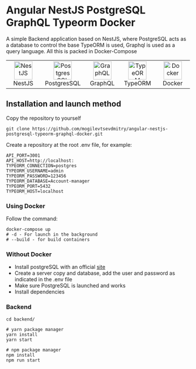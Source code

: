 # Angular NestJS PostgreSQL GraphQL Typeorm Docker

A simple Backend application based on NestJS, where PostgreSQL acts as a database to control the base
TypeORM is used, Graphql is used as a query language. All this is packed in Docker-Compose

<table width="100%">
  <tr>
    <td align="center" valign="middle" width="17%">
      <a href="https://nestjs.com/">
        <img height="50" alt="NestJS" src="https://hsto.org/getpro/habr/post_images/d11/98b/ac8/d1198bac8e4ced0d89d5e5983061f418.png"/>
      </a>
      <br />
      NestJS
    </td>
    <td align="center" valign="middle" width="17%">
      <a href="https://www.postgresql.org/">
      <img height="50" alt="PostgresSQL" src="https://upload.wikimedia.org/wikipedia/commons/thumb/2/29/Postgresql_elephant.svg/640px-Postgresql_elephant.svg.png"/>
      </a>
      <br />
      PostgresSQL
    </td>
    <td align="center" valign="middle" width="17%">
      <a href="https://graphql.org/">
      <img height="50" alt="GraphQL" src="https://upload.wikimedia.org/wikipedia/commons/thumb/1/17/GraphQL_Logo.svg/1200px-GraphQL_Logo.svg.png"/>
      </a>
      <br />
      GraphQL
    </td>
    <td align="center" valign="middle" width="17%">
      <a href="https://typeorm.io/">
      <img height="50" alt="TypeORM" src="https://www.zoneofit.com/wp-content/uploads/2021/06/type-orm.png"/>
      </a>
      <br />
      TypeORM
    </td>
    <td align="center" valign="middle" width="17%">
      <a href="https://www.docker.com/">
      <img height="50" alt="Docker" src="https://d1.awsstatic.com/acs/characters/Logos/Docker-Logo_Horizontel_279x131.b8a5c41e56b77706656d61080f6a0217a3ba356d.png"/>
      </a>
      <br />
      Docker
    </td>
  </tr>
</table>

## Installation and launch method

Copy the repository to yourself

```shell
git clone https://github.com/mogilevtsevdmitry/angular-nestjs-postgresql-typeorm-graphql-docker.git
```

Create a repository at the root .env file, for example:

```dotenv
API_PORT=3001
API_HOST=http://localhost:
TYPEORM_CONNECTION=postgres
TYPEORM_USERNAME=admin
TYPEORM_PASSWORD=123456
TYPEORM_DATABASE=Account-manager
TYPEORM_PORT=5432
TYPEORM_HOST=localhost
```

### Using Docker

Follow the command:

```shell
docker-compose up
# -d - For launch in the background
# --build - for build containers
```

### Without Docker

- Install postgreSQL with an official [site](https://www.postgresql.org/)
- Create a server copy and database, add the user and password as indicated in the .env file
- Make sure PostgreSQL is launched and works
- Install dependencies

### Backend

```shell
cd backend/

# yarn package manager
yarn install
yarn start

# npm package manager
npm install
npm run start
```
